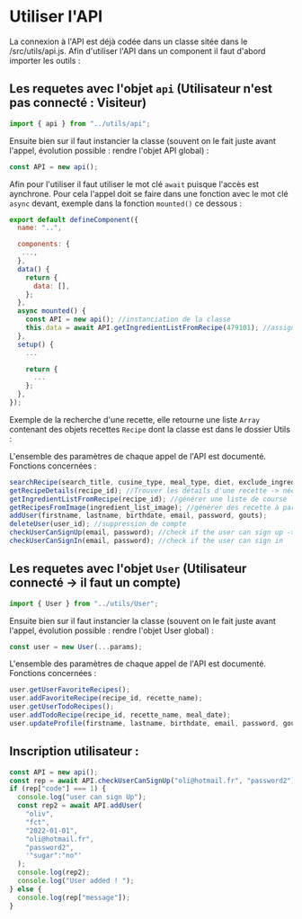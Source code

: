 # Utiliser l'API

La connexion à l'API est déjà codée dans un classe sitée dans le /src/utils/api.js. Afin d'utiliser l'API dans un component il faut d'abord importer les outils :

## Les requetes avec l'objet `api` (Utilisateur n'est pas connecté : Visiteur)

```js
import { api } from "../utils/api";
```

Ensuite bien sur il faut instancier la classe (souvent on le fait juste avant l'appel, évolution possible : rendre l'objet API global) :

```js
const API = new api();
```

Afin pour l'utiliser il faut utiliser le mot clé `await` puisque l'accès est aynchrone. Pour cela l'appel doit se faire dans une fonction avec le mot clé `async` devant, exemple dans la fonction `mounted()` ce dessous :

```js
export default defineComponent({
  name: "..",

  components: {
   ...,
  },
  data() {
    return {
      data: [],
    };
  },
  async mounted() {
    const API = new api(); //instanciation de la classe
    this.data = await API.getIngredientListFromRecipe(479101); //assignation de la valeur de retour à une variable qui pourra être utilisée et manipulée dans le template.
  },
  setup() {
    ...

    return {
      ...
    };
  },
});
```

Exemple de la recherche d'une recette, elle retourne une liste `Array` contenant des objets recettes `Recipe` dont la classe est dans le dossier Utils :

L'ensemble des paramètres de chaque appel de l'API est documenté.
Fonctions concernées :

```js
searchRecipe(search_title, cusine_type, meal_type, diet, exclude_ingredient); //rechercher des recettes
getRecipeDetails(recipe_id); //Trouver les détails d'une recette -> nécessaire pour afficher le temps de préparation, les ingrédients, les étapes...
getIngredientListFromRecipe(recipe_id); //générer une liste de course
getRecipesFromImage(ingredient_list_image); //générer des recette à partir d'une image
addUser(firstname, lastname, birthdate, email, password, gouts);
deleteUser(user_id); //suppression de compte
checkUserCanSignUp(email, password); //check if the user can sign up -> appeler addUser après
checkUserCanSignIn(email, password); //check if the user can sign in
```

## Les requetes avec l'objet `User` (Utilisateur connecté -> il faut un compte)

```js
import { User } from "../utils/User";
```

Ensuite bien sur il faut instancier la classe (souvent on le fait juste avant l'appel, évolution possible : rendre l'objet User global) :

```js
const user = new User(...params);
```

L'ensemble des paramètres de chaque appel de l'API est documenté.
Fonctions concernées :

```js
user.getUserFavoriteRecipes();
user.addFavoriteRecipe(recipe_id, recette_name);
user.getUserTodoRecipes();
user.addTodoRecipe(recipe_id, recette_name, meal_date);
user.updateProfile(firstname, lastname, birthdate, email, password, gouts);
```

## Inscription utilisateur :

```js
const API = new api();
const rep = await API.checkUserCanSignUp("oli@hotmail.fr", "password2");
if (rep["code"] === 1) {
  console.log("user can sign Up");
  const rep2 = await API.addUser(
    "oliv",
    "fct",
    "2022-01-01",
    "oli@hotmail.fr",
    "password2",
    '"sugar":"no"'
  );
  console.log(rep2);
  console.log("User added ! ");
} else {
  console.log(rep["message"]);
}
```
